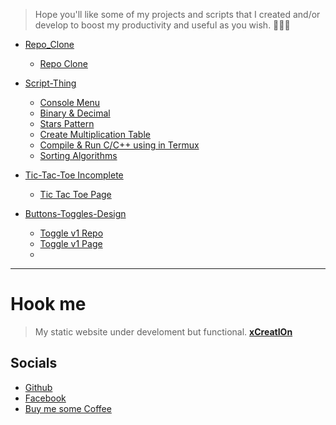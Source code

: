 
> Hope you'll like some of my projects and scripts 
> that I created and/or develop to boost my productivity
> and useful as you wish. 🤦‍♂️🙃

- [Repo_Clone](https://github.com/jxmked/Repo_Clone) 
  - [Repo Clone](https://jxmked.github.io/Repo_Clone)
  
- [Script-Thing](https://github.com/jxmked/Script-Thing)
  - [Console Menu](https://github.com/jxmked/Script-Thing/tree/xio/Console%20Menu)
  - [Binary & Decimal](https://github.com/jxmked/Script-Thing/tree/xio/Binary%20%26%20Decimal)
  - [Stars Pattern](https://github.com/jxmked/Script-Thing/tree/xio/Stars%20Pattern)
  - [Create Multiplication Table](https://github.com/jxmked/Script-Thing/tree/xio/Create%20Multiplication%20Table)
  - [Compile & Run C/C++ using in Termux](https://github.com/jxmked/Script-Thing/tree/xio/Compile%20%26%20Run%20C%20Language%20using%20Termux)
  - [Sorting Algorithms](https://github.com/jxmked/Script-Thing/tree/xio/Sorting%20Algorithms)

- [Tic-Tac-Toe Incomplete](https://github.com/jxmked/Tic-Tac-Toe-incomplete)
  - [Tic Tac Toe Page](https://jxmked.github.io/Tic-Tac-Toe-incomplete/)

- [Buttons-Toggles-Design](https://github.com/jxmked/Buttons-Toggles-Design)
  - [Toggle v1 Repo](https://github.com/jxmked/Buttons-Toggles-Design/tree/xio/Toggle%20-%20Lever%20-%20v1)
  - [Toggle v1 Page](https://jxmked.github.io/Buttons-Toggles-Design/Toggle%20-%20Lever%20-%20v1/index.html)
  - 
  
----

# Hook me

> My static website under develoment but functional.
__[xCreatIOn](https://xio.netlify.app/)__

## Socials

- [Github](https://github.com/jxmked)
- [Facebook](https://www.facebook.com/deguia25)
- [Buy me some Coffee](https://www.buymeacoffee.com/jxmked)
